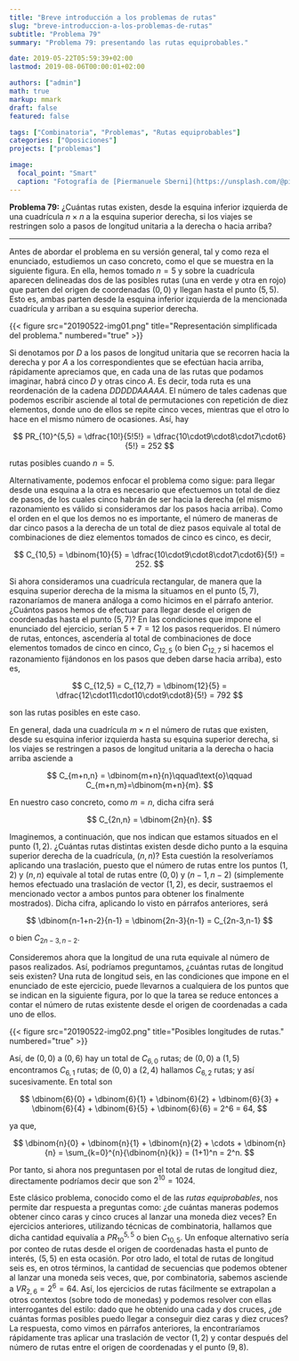 ```yaml
---
title: "Breve introducción a los problemas de rutas"
slug: "breve-introduccion-a-los-problemas-de-rutas"
subtitle: "Problema 79"
summary: "Problema 79: presentando las rutas equiprobables."

date: 2019-05-22T05:59:39+02:00
lastmod: 2019-08-06T00:00:01+02:00

authors: ["admin"]
math: true
markup: mmark
draft: false
featured: false

tags: ["Combinatoria", "Problemas", "Rutas equiprobables"]
categories: ["Oposiciones"]
projects: ["problemas"]

image:
  focal_point: "Smart"
  caption: "Fotografía de [Piermanuele Sberni](https://unsplash.com/@piermanuele_sberni), disponible en [Unsplash](https://unsplash.com/photos/HiQ45-dkR-o)."
---
```


**Problema 79:** ¿Cuántas rutas existen, desde la esquina inferior izquierda de una cuadrícula $n\times n$ a la esquina superior derecha, si los viajes se restringen solo a pasos de longitud unitaria a la derecha o hacia arriba?

***

Antes de abordar el problema en su versión general, tal y como reza el enunciado, estudiemos un caso concreto, como el que se muestra en la siguiente figura. En ella, hemos tomado $n=5$ y sobre la cuadrícula aparecen delineadas dos de las posibles rutas (una en verde y otra en rojo) que parten del origen de coordenadas $(0,0)$ y llegan hasta el punto $(5,5)$. Esto es, ambas parten desde la esquina inferior izquierda de la mencionada cuadrícula y arriban a su esquina superior derecha.

{{< figure src="20190522-img01.png" title="Representación simplificada del problema." numbered="true" >}}

Si denotamos por $D$ a los pasos de longitud unitaria que se recorren hacia la derecha y por $A$ a los correspondientes que se efectúan hacia arriba, rápidamente apreciamos que, en cada una de las rutas que podamos imaginar, habrá cinco $D$ y otras cinco $A$. Es decir, toda ruta es una reordenación de la cadena $DDDDDAAAAA$. El número de tales cadenas que podemos escribir asciende al total de permutaciones con repetición de diez elementos, donde uno de ellos se repite cinco veces, mientras que el otro lo hace en el mismo número de ocasiones. Así, hay

$$
PR_{10}^{5,5} = \dfrac{10!}{5!5!} = \dfrac{10\cdot9\cdot8\cdot7\cdot6}{5!} = 252
$$

rutas posibles cuando $n=5$.

Alternativamente, podemos enfocar el problema como sigue: para llegar desde una esquina a la otra es necesario que efectuemos un total de diez de pasos, de los cuales cinco habrán de ser hacia la derecha (el mismo razonamiento es válido si consideramos dar los pasos hacia arriba). Como el orden en el que los demos no es importante, el número de maneras de dar cinco pasos a la derecha de un total de diez pasos equivale al total de combinaciones de diez elementos tomados de cinco es cinco, es decir,

$$
C_{10,5} = \dbinom{10}{5} = \dfrac{10\cdot9\cdot8\cdot7\cdot6}{5!} = 252.
$$

Si ahora consideramos una cuadrícula rectangular, de manera que la esquina superior derecha de la misma la situamos en el punto $(5,7)$, razonaríamos de manera análoga a como hicimos en el párrafo anterior. ¿Cuántos pasos hemos de efectuar para llegar desde el origen de coordenadas hasta el punto $(5,7)$? En las condiciones que impone el enunciado del ejercicio, serían $5+7=12$ los pasos requeridos. El número de rutas, entonces, ascendería al total de combinaciones de doce elementos tomados de cinco en cinco, $C_{12,5}$ (o bien $C_{12,7}$ si hacemos el razonamiento fijándonos en los pasos que deben darse hacia arriba), esto es,

$$
C_{12,5} = C_{12,7} = \dbinom{12}{5} = \dfrac{12\cdot11\cdot10\cdot9\cdot8}{5!} = 792
$$

son las rutas posibles en este caso.

En general, dada una cuadrícula $m\times n$ el número de rutas que existen, desde su esquina inferior izquierda hasta su esquina superior derecha, si los viajes se restringen a pasos de longitud unitaria a la derecha o hacia arriba asciende a

$$
C_{m+n,n} = \dbinom{m+n}{n}\qquad\text{o}\qquad C_{m+n,m}=\dbinom{m+n}{m}.
$$

En nuestro caso concreto, como $m=n$, dicha cifra será

$$
C_{2n,n} = \dbinom{2n}{n}.
$$

Imaginemos, a continuación, que nos indican que estamos situados en el punto $(1,2)$. ¿Cuántas rutas distintas existen desde dicho punto a la esquina superior derecha de la cuadrícula, $(n,n)$? Esta cuestión la resolveríamos aplicando una traslación, puesto que el número de rutas entre los puntos $(1,2)$ y $(n,n)$ equivale al total de rutas entre $(0,0)$ y $(n-1,n-2)$ (simplemente hemos efectuado una traslación de vector $(1,2)$, es decir, sustraemos el mencionado vector a ambos puntos para obtener los finalmente mostrados). Dicha cifra, aplicando lo visto en párrafos anteriores, será

$$
\dbinom{n-1+n-2}{n-1} = \dbinom{2n-3}{n-1} = C_{2n-3,n-1}
$$

o bien $C_{2n-3,n-2}$.

Consideremos ahora que la longitud de una ruta equivale al número de pasos realizados. Así, podríamos preguntamos, ¿cuántas rutas de longitud seis existen? Una ruta de longitud seis, en las condiciones que impone en el enunciado de este ejercicio, puede llevarnos a cualquiera de los puntos que se indican en la siguiente figura, por lo que la tarea se reduce entonces a contar el número de rutas existente desde el origen de coordenadas a cada uno de ellos.

{{< figure src="20190522-img02.png" title="Posibles longitudes de rutas." numbered="true" >}}

Así, de $(0,0)$ a $(0,6)$ hay un total de $C_{6,0}$ rutas; de $(0,0)$ a $(1,5)$ encontramos $C_{6,1}$ rutas; de $(0,0)$ a $(2,4)$ hallamos $C_{6,2}$ rutas; y así sucesivamente. En total son

$$
\dbinom{6}{0} + \dbinom{6}{1} + \dbinom{6}{2} + \dbinom{6}{3} + \dbinom{6}{4} + \dbinom{6}{5} + \dbinom{6}{6} = 2^6 = 64,
$$

ya que, 

$$
\dbinom{n}{0} + \dbinom{n}{1} + \dbinom{n}{2} + \cdots + \dbinom{n}{n} = \sum_{k=0}^{n}{\dbinom{n}{k}} = (1+1)^n = 2^n.
$$

Por tanto, si ahora nos preguntasen por el total de rutas de longitud diez, directamente podríamos decir que son $2^{10} = 1024$.

Este clásico problema, conocido como el de las *rutas equiprobables*, nos permite dar respuesta a preguntas como: ¿de cuántas maneras podemos obtener cinco caras y cinco cruces al lanzar una moneda diez veces? En ejercicios anteriores, utilizando técnicas de combinatoria, hallamos que dicha cantidad equivalía a $PR_{10}^{5,5}$ o bien $C_{10,5}$. Un enfoque alternativo sería por conteo de rutas desde el origen de coordenadas hasta el punto de interés, $(5,5)$ en esta ocasión. Por otro lado, el total de rutas de longitud seis es, en otros términos, la cantidad de secuencias que podemos obtener al lanzar una moneda seis veces, que, por combinatoria, sabemos asciende a $VR_{2,6} = 2^6 = 64$. Así, los ejercicios de rutas fácilmente se extrapolan a otros contextos (sobre todo de monedas) y podemos resolver con ellas interrogantes del estilo: dado que he obtenido una cada y dos cruces, ¿de cuántas formas posibles puedo llegar a conseguir diez caras y diez cruces? La respuesta, como vimos en párrafos anteriores, la encontraríamos rápidamente tras aplicar una traslación de vector $(1,2)$ y contar después del número de rutas entre el origen de coordenadas y el punto $(9,8)$.

